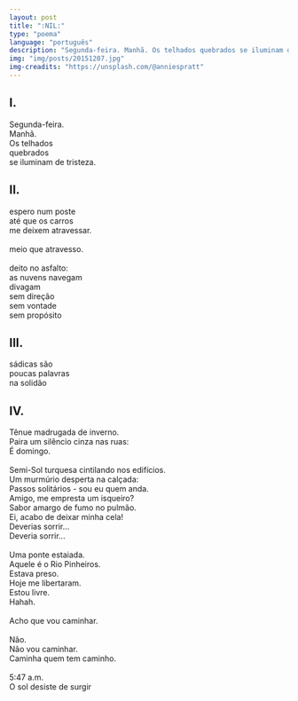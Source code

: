 ```yaml
---
layout: post
title: ":NIL:"
type: "poema"
language: "português"
description: "Segunda-feira. Manhã. Os telhados quebrados se iluminam de tristeza..."
img: "img/posts/20151207.jpg"
img-creadits: "https://unsplash.com/@anniespratt"
---
```


## I.
Segunda-feira.<br>
Manhã.<br>
Os telhados<br>
quebrados<br>
se iluminam de tristeza.<br>

## II.
espero num poste<br>
até que os carros<br>
me deixem atravessar.<br>
<br>
meio que atravesso.<br>
<br>
deito no asfalto:<br>
as nuvens navegam<br>
divagam<br>
sem direção<br>
sem vontade<br>
sem propósito<br>

## III.
sádicas são<br>
poucas palavras<br>
na solidão<br>

## IV.
Tênue madrugada de inverno.<br>
Paira um silêncio cinza nas ruas:<br>
É domingo.<br>
<br>
Semi-Sol turquesa cintilando nos edifícios.<br>
Um murmúrio desperta na calçada:<br>
Passos solitários - sou eu quem anda.<br>
Amigo, me empresta um isqueiro?<br>
Sabor amargo de fumo no pulmão.<br>
Ei, acabo de deixar minha cela!<br>
Deverias sorrir...<br>
Deveria sorrir...<br>
<br>
Uma ponte estaiada.<br>
Aquele é o Rio Pinheiros.<br>
Estava preso.<br>
Hoje me libertaram.<br>
Estou livre.<br>
Hahah.<br>
<br>
Acho que vou caminhar.<br>
<br>
Não.<br>
Não vou caminhar.<br>
Caminha quem tem caminho.<br>
<br>
5:47 a.m.<br>
O sol desiste de surgir
